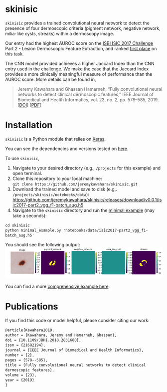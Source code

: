# skinisic
`skinisic` provides a trained convolutional neural network to detect the presence of four dermoscopic criteria (pigment network, negative network, milia-like cysts, streaks) within a dermoscopy image.

Our entry had the highest AUROC score on the 
<a href="https://challenge.kitware.com/#challenge/583f126bcad3a51cc66c8d9a">ISBI ISIC 2017 Challenge</a> Part 2 - Lesion Dermoscopic Feature Extraction, and ranked <a href="https://challenge.kitware.com/#phase/584b0afacad3a51cc66c8e2e">first place</a> on this task.

The CNN model provided achieves a higher Jaccard Index than the CNN entry used in the challenge. We make the case that the Jaccard Index provides a more clinically meaningful measure of performance than the AUROC score. More details can be found in,

> Jeremy Kawahara and Ghassan Hamarneh, “Fully convolutional neural networks to detect clinical dermoscopic features,” IEEE Journal of Biomedical and Health Informatics, vol. 23, no. 2, pp. 578–585, 2019. [<a href="https://doi.org/10.1109/JBHI.2018.2831680">DOI</a>] [<a href="https://arxiv.org/pdf/1703.04559.pdf">PDF</a>]

# Installation
`skinisic` is a Python module that relies on <a href="https://keras.io/">Keras</a>.

You can see the dependencies and versions tested on <a href="https://github.com/jeremykawahara/skinisic/blob/master/version_check.ipynb">here</a>.

To use `skinisic`,
  1. Navigate to your desired directory (e.g., `/projects` for this example) and open terminal.
  1. Clone this repository to your local machine:<br />
  `git clone https://github.com/jeremykawahara/skinisic.git`
  1. Download the trained model and save to disk (e.g,. `/projects/skinisic/notebooks/data`):<br />
  https://github.com/jeremykawahara/skinisic/releases/download/v0.0.1/isic2017-part2_vgg_f1-batch_aug.h5
  1. Navigate to the `skinisic` directory and run the <a href="https://github.com/jeremykawahara/skinisic/blob/master/minimal_example.py">minimal example</a> (may take a seconds):<br />
  ```
  cd skinisic
  python minimal_example.py 'notebooks/data/isic2017-part2_vgg_f1-batch_aug.h5'
  ```
You should see the following output:
![Predicted Output](https://github.com/jeremykawahara/skinisic/blob/master/docs/figs/min_example_predicted.png)

You can find a more <a href="https://github.com/jeremykawahara/skinisic/blob/master/notebooks/isic2017_part2-detect-criteria_infer.ipynb">comprehensive example here</a>.

# Publications
If you find this code or model helpful, please consider citing our work:
```
@article{Kawahara2019,
author = {Kawahara, Jeremy and Hamarneh, Ghassan},
doi = {10.1109/JBHI.2018.2831680},
issn = {21682194},
journal = {IEEE Journal of Biomedical and Health Informatics},
number = {2},
pages = {578--585},
title = {Fully convolutional neural networks to detect clinical dermoscopic features},
volume = {23},
year = {2019}
}
```
